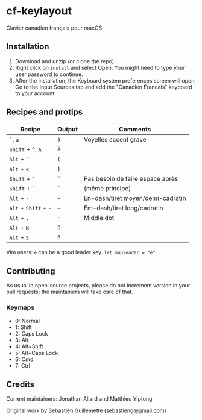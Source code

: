 ﻿cf-keylayout
============
Clavier canadien français pour macOS

Installation
------------
1. Download and unzip (or clone the repo)
2. Right click on `install` and select Open. You might need to type your
   user password to continue.
3. After the installation, the Keyboard system preferences screen will
   open. Go to the Input Sources tab and add the "Canadien Francais"
   keyboard to your account.

Recipes and protips
-------------------

Recipe                 | Output      | Comments
--------               | ----------- | -----------
`` ` ``, `a`           | `à`         | Voyelles accent grave
`Shift` + `` ^ ``, `A` | `Â`         |
`Alt` + `` ` ``        | `{`         |
`Alt` + `<`            | `}`         |
`Shift` + `^`          | `^`         | Pas besoin de faire espace après
`Shift` + `` ` ``      | `` ` ``     | (même principe)
`Alt` + `-`            | `–`         | En-dash/tiret moyen/demi-cadratin
`Alt` + `Shift` + `-`  | `—`         | Em-dash/tiret long/cadratin
`Alt` + `.`            | `·`         | Middle dot
`Alt` + `N`            | `ñ`         |
`Alt` + `S`            | `ß`         |

Vim users: `é` can be a good leader key. `let mapleader = "é"`

Contributing
------------
As usual in open-source projects, please do not increment version in
your pull requests; the maintainers will take care of that.

### Keymaps
* 0: Normal
* 1: Shift
* 2: Caps Lock
* 3: Alt
* 4: Alt+Shift
* 5: Alt+Caps Lock
* 6: Cmd
* 7: Ctrl

Credits
-------
Current maintainers: Jonathan Allard and Matthieu Yiptong

Original work by Sebastien Guillemette (sebastieng@gmail.com)

